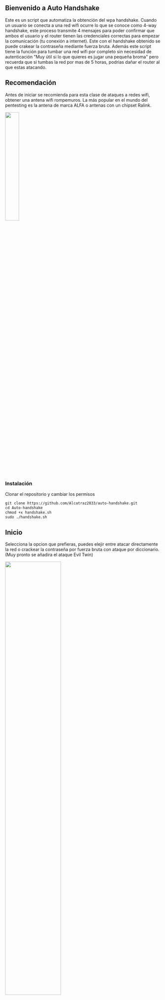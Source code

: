 ## Bienvenido a Auto Handshake

Este es un script que automatiza la obtención del wpa handshake.  Cuando un usuario se conecta a una red wifi ocurre lo que se conoce como 4-way
handshake, este proceso transmite 4 mensajes para poder confirmar que ambos el usuario y el router tienen las credenciales correctas para empezar 
la comunicación (tu conexión a internet). Este con el handshake obtenido se puede crakear la contraseña mediante fuerza bruta. Además este script
tiene la función para tumbar una red wifi por completo sin necesidad de autenticación "Muy útil si lo que quieres es jugar una pequeña broma" pero
recuerda que si tumbas la red por mas de 5 horas, podrias dañar el router al que estas atacando. 

## Recomendación

Antes de iniciar se recomienda para esta clase de ataques a redes wifi, obtener una antena wifi rompemuros. La más popular en el mundo del pentesting es 
la antena de marca ALFA o antenas con un chipset Ralink.

<p align="left">
	<img src="https://i.imgur.com/wE0eG8t.jpg" width="30%" height="30%">
</p>

### Instalación

Clonar el repositorio y cambiar los permisos

```markdown
git clone https://github.com/Alcatraz2033/auto-handshake.git
cd Auto-handshake
chmod +x handshake.sh
sudo ./handshake.sh
```

## Inicio

Selecciona la opcion que prefieras, puedes elejir entre atacar directamente la red o crackear la contraseña por fuerza bruta con ataque por diccionario. (Muy pronto se añadira el ataque Evil Twin)

<p align="left">
	<img src="https://i.imgur.com/ejO41lO.png" width="60%" height="60%" align="">
</p>

## Obterner Handshake

Al iniciar se abrira una terminal de xterm y mostrará gradualmente las redes wifi disponibles, una vez veas la red que vas a atacar, da clic sobre la
terminal xterm y luego preciona ctrl + C. La detección de red finalizará y podras cerrar la terminal dando clic en el botón cerrar "X".
Despues aparecerá el listado de redes disponibles, selecionas la que gustes y empieza el ataque.

<p align="center">
	<img src="https://i.imgur.com/nLhsEML.png" width="100%" height="100%" align="">
</p>

## Resultado Final

Una vez obtenido el handshake, el programa automaticamente se serrará y guardará el archivo.cap en la carpeta capturas con el nombre de la red comprometida.
<p align="center">
	<img src="https://i.imgur.com/HUN7fOR.png" width="100%" height="100%" align="">
</p>

## Resultado Final

Crackeo de contraseña por fuerza bruta con ataque de diccionario, escoje entre el diccionario por defecto o selecciona tu porpio diccioanrio de contraseñas.
<p align="center">
	<img src="https://i.imgur.com/RotfS8s.png" width="100%" height="100%" align="">
</p>

## Tumbar la Red

Sigues los mismos pasos de la parte anterior pero cambias a la opcion de "Tumbar la red", automáticamente comenzará el ataque Dos a la red wifi seleccionada.
Para detener el ataque preciona ctrl + C en la terminal principal.


<p align="center">
	<img src="https://i.imgur.com/jQ3srbW.png" width="100%" height="100%" align="">
</p>
